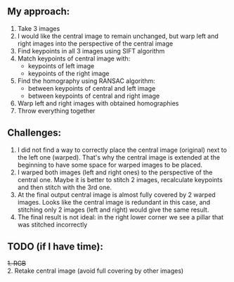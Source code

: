 ## My approach:
1. Take 3 images
2. I would like the central image to remain unchanged, but warp left and right images into the perspective of the central image
2. Find keypoints in all 3 images using SIFT algorithm
3. Match keypoints of central image with:
     - keypoints of left image
     - keypoints of the right image
4. Find the homography using RANSAC algorithm:
     - between keypoints of central and left image
     - between keypoints of central and right image
5. Warp left and right images with obtained homographies
6. Throw everything together

## Challenges:
1. I did not find a way to correctly place the central image (original) next to the left one (warped). That's why the central image is extended at the beginning to have some space for warped images to be placed.
2. I warped both images (left and right ones) to the perspective of the central one. Maybe it is better to stitch 2 images, recalculate keypoints and then stitch with the 3rd one.
3. At the final output central image is almost fully covered by 2 warped images. Looks like the central image is redundant in this case, and stitching only 2 images (left and right) would give the same result.
4. The final result is not ideal: in the right lower corner we see a pillar that was stitched incorrectly

## TODO (if I have time):
~~1. RGB~~<br>
2. Retake central image (avoid full covering by other images)